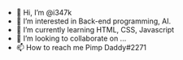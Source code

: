 - 👋 Hi, I’m @i347k
- 👀 I’m interested in Back-end programming, AI.
- 🌱 I’m currently learning HTML, CSS, Javascript
- 💞️ I’m looking to collaborate on ...
- 📫 How to reach me Pimp Daddy#2271

<!---
i347k/i347k is a ✨ special ✨ repository because its `README.md` (this file) appears on your GitHub profile.
You can click the Preview link to take a look at your changes.
--->
